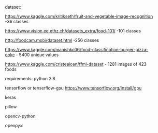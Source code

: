dataset:

https://www.kaggle.com/kritikseth/fruit-and-vegetable-image-recognition -36 classes

https://www.vision.ee.ethz.ch/datasets_extra/food-101/ -101 classes

http://foodcam.mobi/dataset.html -256 classes

https://www.kaggle.com/manishkc06/food-classification-burger-pizza-coke - 5400 unique values

https://www.kaggle.com/cristeaioan/ffml-dataset - 1281 images of 423 foods


requirements:
python 3.8

tensorflow or tenserflow-gpu https://www.tensorflow.org/install/gpu

keras

pillow

opencv-python

openpyxl
